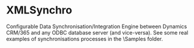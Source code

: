 # XMLSynchro
Configurable Data Synchronisation/Integration Engine between Dynamics CRM/365 and any ODBC database server (and vice-versa).
See some real examples of synchronisations processes in the \Samples folder. 
